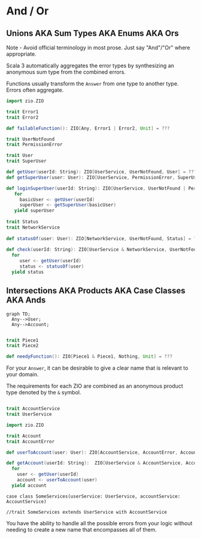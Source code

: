 # And / Or

## Unions AKA Sum Types AKA Enums AKA Ors

Note - Avoid official terminology in most prose. Just say "And"/"Or" where appropriate.

Scala 3 automatically aggregates the error types by synthesizing an anonymous sum type from the combined errors.

Functions usually transform the `Answer` from one type to another type.  Errors often aggregate.


```scala
import zio.ZIO

trait Error1
trait Error2

def failableFunction(): ZIO[Any, Error1 | Error2, Unit] = ???
```

```scala
trait UserNotFound
trait PermissionError

trait User
trait SuperUser

def getUser(userId: String): ZIO[UserService, UserNotFound, User] = ???
def getSuperUser(user: User): ZIO[UserService, PermissionError, SuperUser] = ???

def loginSuperUser(userId: String): ZIO[UserService, UserNotFound | PermissionError, SuperUser] =
   for
     basicUser <- getUser(userId)
     superUser <- getSuperUser(basicUser)
   yield superUser
   
trait Status
trait NetworkService
   
def statusOf(user: User): ZIO[NetworkService, UserNotFound, Status] = ???
   
def check(userId: String): ZIO[UserService & NetworkService, UserNotFound, Status] =
  for
     user <- getUser(userId)
     status <- statusOf(user)
  yield status
```


## Intersections AKA Products AKA Case Classes AKA Ands

```mermaid
graph TD;
  Any-->User;
  Any-->Account;
   
```

```scala
trait Piece1
trait Piece2

def needyFunction(): ZIO[Piece1 & Piece1, Nothing, Unit] = ???
```

For your `Answer`, it can be desirable to give a clear name that is relevant to your domain.

The requirements for each ZIO are combined as an anonymous product type denoted by the `&` symbol.

```scala

```

```scala
trait AccountService
trait UserService
```

```scala
import zio.ZIO

trait Account
trait AccountError

def userToAccount(user: User): ZIO[AccountService, AccountError, Account] = ???

def getAccount(userId: String):  ZIO[UserService & AccountService, AccountError | UserNotFound, Account] =
  for
    user <- getUser(userId)
    account <- userToAccount(user)
  yield account
```

```
case class SomeServices(userService: UserService, accountService: AccountService)

//trait SomeServices extends UserService with AccountService
```

You have the ability to handle all the possible errors from your logic without needing to create a new name that encompasses all of them.


